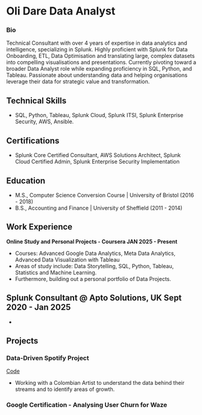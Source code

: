 # Oli Dare Data Analyst

### Bio

Technical Consultant with over 4 years of expertise in data analytics and intelligence, specializing in Splunk. Highly proficient with Splunk for Data Onboarding, ETL, Data Optimisation and translating large, complex datasets into compelling visualisations and presentations. Currently pivoting toward a broader Data Analyst role while expanding proficiency in SQL, Python, and Tableau. Passionate about understanding data and helping organisations leverage their data for strategic value and transformation.

## Technical Skills 
- SQL, Python, Tableau, Splunk Cloud, Splunk ITSI, Splunk Enterprise Security, AWS, Ansible.

## Certifications
- Splunk Core Certified Consultant, AWS Solutions Architect, Splunk Cloud Certified Admin, Splunk Enterprise Security Implementation 

## Education
- M.S., Computer Science Conversion Course	| University of Bristol (2016 - 2018)	 			        		
- B.S., Accounting and Finance |  University of Sheffield (2011 - 2014)

## Work Experience

**Online Study and Personal Projects - Coursera  JAN 2025 - Present**
- Courses: Advanced Google Data Analytics, Meta Data Analytics, Advanced Data Visualization with Tableau
- Areas of study include: Data Storytelling, SQL, Python, Tableau, Statistics and Machine Learning. 
- Furthermore, building out a personal portfolio of Data Projects.

**Splunk Consultant @ Apto Solutions, UK  Sept 2020 - Jan 2025**
- 
- 



## Projects

### Data-Driven Spotify Project
[Code](https://github.com/olidare/Data-Analytics---Spotify-Artist-Growth)

- Working with a Colombian Artist to understand the data behind their streams and to identify areas of growth.

### Google Certification - Analysing User Churn for Waze

